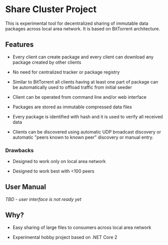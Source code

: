 # Share Cluster Project

This is experimental tool for decentralized sharing of immutable data packages across local area network. It is based on BitTorrent architecture.

## Features

- Every client can create package and every client can download any package created by other clients

- No need for centralized tracker or package registry

- Similar to BitTorrent all clients having at least one part of package can be automatically used to offload traffic from initial seeder

- Client can be operated from command line and/or web interface

- Packages are stored as immutable compressed data files

- Every package is identified with hash and it is used to verify all received data   

- Clients can be discovered using automatic UDP broadcast discovery or automatic "peers known to known peer" discovery or manual entry.

### Drawbacks

- Designed to work only on local area network

- Designed to work best with <100 peers

## User Manual

*TBD - user interface is not ready yet*

## Why?

- Easy sharing of large files to consumers across local area network

- Experimental hobby project based on .NET Core 2